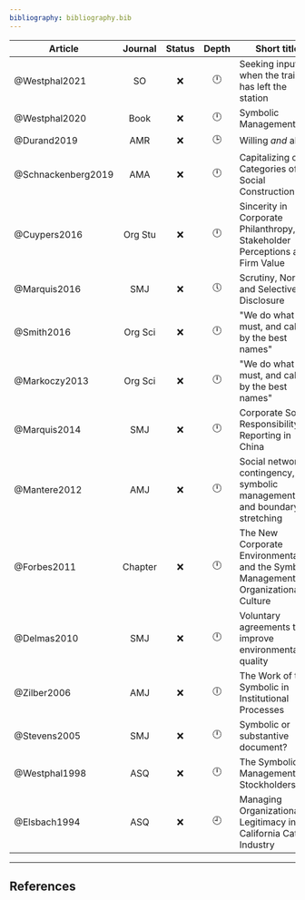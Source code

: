 ```yaml
---
bibliography: bibliography.bib
---
```


<!--Article                             
------------                        
[[Westphal, Zhu & Kunapuli 2021]]   
[[Westphal & Park 2020]]            
[[Durand, Hawn & Ioannou 2019]]     
[[Schnackenberg et al 2019]]        
[[Cuypers, Koh & Wang 2016]]        
[[Marquis, Toffel & Zhou 2016]]     
[[Smith & Chae 2016]]               
[[Marquis & Qian 2014]]             
[[Markoczy et al 2013]]             
[[Forbes & Jermier 2011]]            
[[Delmas & Montes-Sancho 2010]]     
[[Zilber 2006]]                     
[[Westphal & Zajac 1998]]           
[[Elsbach 1994]]                    
Table: **Symbolic Management**-->


Article             |Journal| Status    | Depth     | Short title
--------            | :-:   | :-:       | :-:       | ------------------------
@Westphal2021       | SO    | :x:       | :clock12: | Seeking input when the train has left the station
@Westphal2020       | Book  | :x:       | :clock12: | Symbolic Management
@Durand2019         | AMR   | :x:       | :clock3:  | Willing *and* able
@Schnackenberg2019  | AMA   | :x:       | :clock12: | Capitalizing on Categories of Social Construction
@Cuypers2016        |Org Stu| :x:       | :clock12: | Sincerity in Corporate Philanthropy, Stakeholder Perceptions and Firm Value
@Marquis2016        | SMJ   | :x:       | :clock5:  | Scrutiny, Norms, and Selective Disclosure
@Smith2016          |Org Sci| :x:       | :clock12: | "We do what we must, and call it by the best names"
@Markoczy2013       |Org Sci| :x:       | :clock12: | "We do what we must, and call it by the best names"
@Marquis2014        | SMJ   | :x:       | :clock12: | Corporate Social Responsibility Reporting in China
@Mantere2012        | AMJ   | :x:       | :clock12: | Social network contingency, symbolic management, and boundary stretching 
@Forbes2011         |Chapter| :x:       | :clock12: | The New Corporate Environmentalism and the Symbolic Management of Organizational Culture
@Delmas2010         | SMJ   | :x:       | :clock12: | Voluntary agreements to improve environmental quality
@Zilber2006         | AMJ   | :x:       | :clock6:  | The Work of the Symbolic in Institutional Processes
@Stevens2005        | SMJ   | :x:       | :clock12: | Symbolic or substantive document?
@Westphal1998       | ASQ   | :x:       | :clock12: | The Symbolic Management of Stockholders
@Elsbach1994        | ASQ   | :x:       | :clock9:  | Managing Organizational Legitimacy in the California Cattle Industry

---

## References